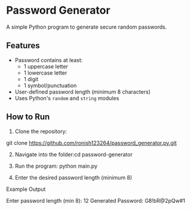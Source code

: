 # Password Generator

A simple Python program to generate secure random passwords.  

## Features
- Password contains at least:
  - 1 uppercase letter
  - 1 lowercase letter
  - 1 digit
  - 1 symbol/punctuation
- User-defined password length (minimum 8 characters)
- Uses Python's `random` and `string` modules
## How to Run
1. Clone the repository:

git clone https://github.com/ronish123264/password_generator.py.git

2. Navigate into the folder:cd password-generator

3. Run the program: python main.py

4. Enter the desired password length (minimum 8)

Example Output

Enter password length (min 8): 12
Generated Password: G8!bR@2pQw#1
